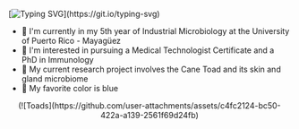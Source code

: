 [![Typing SVG](https://readme-typing-svg.demolab.com?font=&pause=1000&color=0000FF&center=true&vCenter=true&multiline=true&width=435&height=100&lines=Hi+there!;My+name+is+Alanis+Mulero;Welcome+to+my+profile!)](https://git.io/typing-svg)
- 🧫 I'm currently in my 5th year of Industrial Microbiology at the University of Puerto Rico - Mayagüez
- 🔬 I'm interested in pursuing a Medical Technologist Certificate and a PhD in Immunology
- 🐸 My current research project involves the Cane Toad and its skin and gland microbiome
- 🦋 My favorite color is blue
<div style="text-align: center;">
(![Toads](https://github.com/user-attachments/assets/c4fc2124-bc50-422a-a139-2561f69d24fb)
</div>
<!--
**alanismulero/alanismulero** is a ✨ _special_ ✨ repository because its `README.md` (this file) appears on your GitHub profile.
